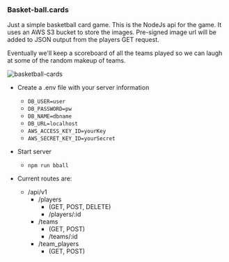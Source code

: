 ### Basket-ball.cards

Just a simple basketball card game. This is the NodeJs api for the game. It uses an AWS S3 bucket to store the images. Pre-signed image url will be added to JSON output from the players GET request.

Eventually we'll keep a scoreboard of all the teams played so we can laugh at some of the random makeup of teams.

![basketball-cards](https://i.imgur.com/DsgiJkq.gif)

- Create a .env file with your server information

  - `DB_USER=user`
  - `DB_PASSWORD=pw`
  - `DB_NAME=dbname`
  - `DB_URL=localhost`
  - `AWS_ACCESS_KEY_ID=yourKey`
  - `AWS_SECRET_KEY_ID=yourSecret`

- Start server

  - `npm run bball`

- Current routes are:
  - /api/v1
    - /players
      - (GET, POST, DELETE)
      - /players/:id
    - /teams
      - (GET, POST)
      - /teams/:id
    - /team_players
      - (GET, POST)
